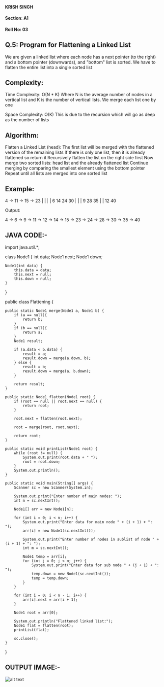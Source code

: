 #### KRISH SINGH
#### Section: A1
#### Roll No: 03

## Q.5: Program for Flattening a Linked List

We are given a linked list where each node has a next pointer (to the right) and a bottom pointer (downwards), and "bottom" list is sorted. We have to flatten the entire list into a single sorted list

## Complexity:

Time Complexity: O(N * K)
Where N is the average number of nodes in a vertical list and K is the number of vertical lists. We merge each list one by one

Space Complexity: O(K)
This is due to the recursion which will go as deep as the number of lists

## Algorithm:

 Flatten a Linked List (head):
The first list will be merged with the flattened version of the remaining lists
If there is only one list, then it is already flattened so return it
Recursively flatten the list on the right side first
Now merge two sorted lists:
head list and the already flattened list
Continue merging by comparing the smallest element using the bottom pointer
Repeat until all lists are merged into one sorted list

## Example:
4 → 11 → 15 → 23
|     |     |     |
6     14    24    30
|           |     |
9           28    35
|                 |
12                40


Output:

4 → 6 → 9 → 11 → 12 → 14 → 15 → 23 → 24 → 28 → 30 → 35 → 40

## JAVA CODE:- 

import java.util.*;

class Node1 {
    int data;
    Node1 next;
    Node1 down;

    Node1(int data) {
        this.data = data;
        this.next = null;
        this.down = null;
    }
}

public class Flattening {

    public static Node1 merge(Node1 a, Node1 b) {
        if (a == null){
            return b;
        }
        if (b == null){
            return a;
        }
        Node1 result;

        if (a.data < b.data) {
            result = a;
            result.down = merge(a.down, b);
        } else {
            result = b;
            result.down = merge(a, b.down);
        }

        return result;
    }

    public static Node1 flatten(Node1 root) {
        if (root == null || root.next == null) {
            return root;
        }

        root.next = flatten(root.next);

        root = merge(root, root.next);

        return root;
    }

    public static void printList(Node1 root) {
        while (root != null) {
            System.out.print(root.data + " ");
            root = root.down;
        }
        System.out.println();
    }

    public static void main(String[] args) {
        Scanner sc = new Scanner(System.in);

        System.out.print("Enter number of main nodes: ");
        int n = sc.nextInt();

        Node1[] arr = new Node1[n];

        for (int i = 0; i < n; i++) {
            System.out.print("Enter data for main node " + (i + 1) + ": ");
            arr[i] = new Node1(sc.nextInt());

            System.out.print("Enter number of nodes in sublist of node " + (i + 1) + ": ");
            int m = sc.nextInt();

            Node1 temp = arr[i];
            for (int j = 0; j < m; j++) {
                System.out.print("Enter data for sub node " + (j + 1) + ": ");
                temp.down = new Node1(sc.nextInt());
                temp = temp.down;
            }
        }

        for (int i = 0; i < n - 1; i++) {
            arr[i].next = arr[i + 1];
        }

        Node1 root = arr[0];

        System.out.println("Flattened linked list:");
        Node1 flat = flatten(root);
        printList(flat);

        sc.close();
    }
}


## OUTPUT IMAGE:-

![alt text](image-3.png)